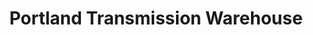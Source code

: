 ---
title: "Portland Transmission Warehouse"
url: /portland/portland-transmission-warehouse/
shop: car parts
---